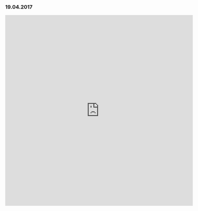 ### 19.04.2017

<iframe src="https://www.facebook.com/notes/braban%C3%A7onne-80-contact/et-si-le-blog-de-la-braban%C3%A7onne-faisait-aussi-peau-neuve-/1908630119418127/" width="600" height="612" style="border:none;overflow:hidden" scrolling="no" frameborder="0" allowTransparency="true"></iframe>













































